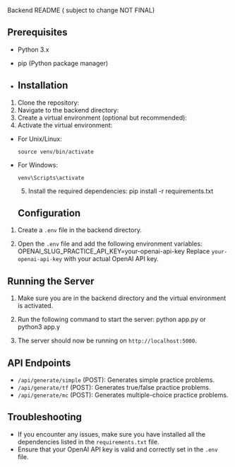 Backend README ( subject to change NOT FINAL)

## Prerequisites
- Python 3.x
- pip (Python package manager)

- ## Installation
1. Clone the repository:
2. Navigate to the backend directory:
3. Create a virtual environment (optional but recommended):
4. Activate the virtual environment:
- For Unix/Linux:
  ```
  source venv/bin/activate
  ```
- For Windows:
  ```
  venv\Scripts\activate
  ```
  5. Install the required dependencies:
     pip install -r requirements.txt
  ## Configuration
1. Create a `.env` file in the backend directory.

2. Open the `.env` file and add the following environment variables:
   OPENAI_SLUG_PRACTICE_API_KEY=your-openai-api-key
Replace `your-openai-api-key` with your actual OpenAI API key.

## Running the Server
1. Make sure you are in the backend directory and the virtual environment is activated.

2. Run the following command to start the server:
   python app.py or python3 app.y
3. The server should now be running on `http://localhost:5000`.

## API Endpoints
- `/api/generate/simple` (POST): Generates simple practice problems.
- `/api/generate/tf` (POST): Generates true/false practice problems.
- `/api/generate/mc` (POST): Generates multiple-choice practice problems.
## Troubleshooting
- If you encounter any issues, make sure you have installed all the dependencies listed in the `requirements.txt` file.
- Ensure that your OpenAI API key is valid and correctly set in the `.env` file.
